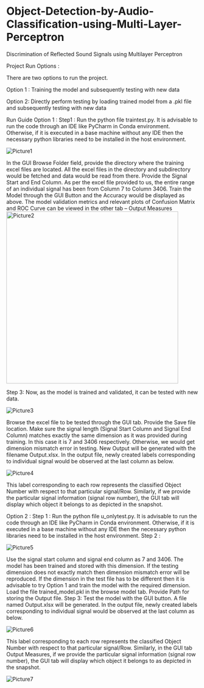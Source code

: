 # Object-Detection-by-Audio-Classification-using-Multi-Layer-Perceptron

Discrimination of Reflected Sound Signals using Multilayer Perceptron

Project Run Options :

There are two options to run the project.

Option 1 : Training the model and subsequently testing with new data

Option 2: Directly perform testing by loading trained model from a .pkl file and subsequently testing with new data


Run Guide
Option 1 : 
Step1 : Run the python file traintest.py. It is advisable to run the code through an IDE like PyCharm in Conda environment. Otherwise, if it is executed in a base machine without any IDE then the necessary python libraries need to be installed in the host environment.

![Picture1](https://user-images.githubusercontent.com/57104937/149928498-64d054ea-503a-42c5-85b2-5ef2e7e5f3b7.png)

In the GUI Browse Folder field, provide the directory where the training excel files are located.  All the excel files in the directory and subdirectory would be fetched and data would be read from there.
Provide the Signal Start and End Column. As per the excel file provided to us, the entire range of an individual signal has been from Column 7 to Column 3406. 
Train the Model through the GUI Button and the Accuracy would be displayed as above. The model validation metrics and relevant plots of Confusion Matrix and ROC Curve can be viewed in the other tab – Output Measures
<img width="451" alt="Picture2" src="https://user-images.githubusercontent.com/57104937/149928628-aef8b635-7121-4859-87b7-f42b93918b28.png">

Step 3:  Now, as the model is trained and validated, it can be tested with new data.

![Picture3](https://user-images.githubusercontent.com/57104937/149928775-99c1b956-b954-4cac-95a4-d5b3d36e404c.png)

Browse the excel file to be tested through the GUI tab. Provide the Save file location. Make sure the signal length (Signal Start Column and Signal End Column) matches exactly the same dimension as it was provided during training. In this case it is 7  and 3406 respectively. Otherwise, we would get dimension mismatch error in testing.
New Output will be generated with the filename Output.xlsx. In the output file, newly created labels corresponding to individual signal would be observed at the last column as below.

![Picture4](https://user-images.githubusercontent.com/57104937/149928878-0ab08c35-b50f-469f-a596-a7ee1916b38f.png)

This label corresponding to each row represents the classified Object Number with respect to that particular signal/Row.
Similarly, if we provide the particular signal information (signal row number), the GUI tab will display which object it belongs to as depicted in the snapshot.

Option 2 : 
Step 1 : Run the python file u_onlytest.py. It is advisable to run the code through an IDE like PyCharm in Conda environment. Otherwise, if it is executed in a base machine without any IDE then the necessary python libraries need to be installed in the host environment.
Step 2 : 


![Picture5](https://user-images.githubusercontent.com/57104937/149929005-b6d95953-f164-439e-90f1-c2efde9aaacb.png)

Use the signal start column and signal end column as 7 and 3406. The model has been trained and stored with this dimension. If the testing dimension does not exactly match then dimension mismatch error will be reproduced. If the dimension in the test file has to be different then it is advisable to try Option 1 and train the model with the required dimension.
Load the file trained_model.pkl in the browse model tab. Provide Path for storing the Output file.
Step 3: Test the model with the GUI button. A file named Output.xlsx will be generated. In the output file, newly created labels corresponding to individual signal would be observed at the last column as below.

![Picture6](https://user-images.githubusercontent.com/57104937/149929113-99f44bb1-2f68-45a9-9db5-9b784dd351a6.png)

This label corresponding to each row represents the classified Object Number with respect to that particular signal/Row. Similarly, in the GUI tab Output Measures, if we provide the particular signal information (signal row number), the GUI tab will display which object it belongs to as depicted in the snapshot.



![Picture7](https://user-images.githubusercontent.com/57104937/149929191-728a1bee-c5b5-41e4-8184-78d665620006.png)
